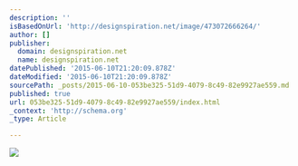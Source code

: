 ```yaml
---
description: ''
isBasedOnUrl: 'http://designspiration.net/image/473072666264/'
author: []
publisher:
  domain: designspiration.net
  name: designspiration.net
datePublished: '2015-06-10T21:20:09.878Z'
dateModified: '2015-06-10T21:20:09.878Z'
sourcePath: _posts/2015-06-10-053be325-51d9-4079-8c49-82e9927ae559.md
published: true
url: 053be325-51d9-4079-8c49-82e9927ae559/index.html
_context: 'http://schema.org'
_type: Article

---
```

![](http://a1.dspnimg.com/data/l/473072666264_JZWm9UOZ_l.jpg)